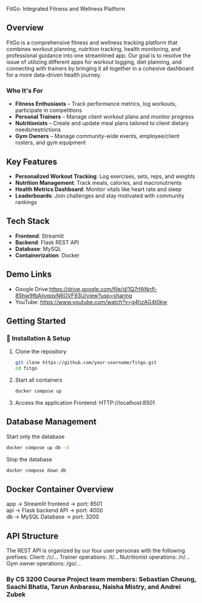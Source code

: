 FitGo: Integrated Fitness and Wellness Platform

## Overview
FitGo is a comprehensive fitness and wellness tracking platform that combines workout planning, nutrition tracking, health monitoring, and professional guidance into one streamlined app. Our goal is to resolve the issue of utilizing different apps for workout logging, diet planning, and connecting with trainers by bringing it all together in a cohesive dashboard for a more data-driven health journey.

### Who It's For
- **Fitness Enthusiasts** – Track performance metrics, log workouts, participate in competitions
- **Personal Trainers** – Manage client workout plans and monitor progress
- **Nutritionists** – Create and update meal plans tailored to client dietary needs/restrictions
- **Gym Owners** – Manage community-wide events, employee/client rosters, and gym equipment

## Key Features
- **Personalized Workout Tracking**: Log exercises, sets, reps, and weights
- **Nutrition Management**: Track meals, calories, and macronutrients
- **Health Metrics Dashboard**: Monitor vitals like heart rate and sleep
- **Leaderboards**: Join challenges and stay motivated with community rankings

## Tech Stack

- **Frontend**: Streamlit 
- **Backend**: Flask REST API
- **Database**: MySQL
- **Containerization**: Docker

## Demo Links
- Google Drive:https://drive.google.com/file/d/1Q7rfANnfl-85hw9fbAiiyqqyN6OVF93U/view?usp=sharing
- YouTube: https://www.youtube.com/watch?v=g4hzAG4t0kw 


## Getting Started

### 🔧 Installation & Setup

1. Clone the repository
   ```bash
   git clone https://github.com/your-username/fitgo.git
   cd fitgo

2. Start all containers
   ```bash
   docker compose up

3. Access the application
   Frontend: HTTP://localhost:8501


## Database Management

Start only the database
```bash
docker compose up db -d
```

Stop the database
```bash
docker compose down db
```

## Docker Container Overview
app -> Streamlit frontend -> port: 8501  
api -> Flask backend API ->  port: 4000  
db -> MySQL Database -> port: 3200


## API Structure
The REST API is organized by our four user personas with the following prefixes:
Client: /c/...
Trainer operations: /t/...
Nutritionist operations: /n/...
Gym owner operations: /go/...

### By CS 3200 Course Project team members: Sebastian Cheung, Saachi Bhatia, Tarun Anbarasu, Naisha Mistry, and Andrei Zubek
